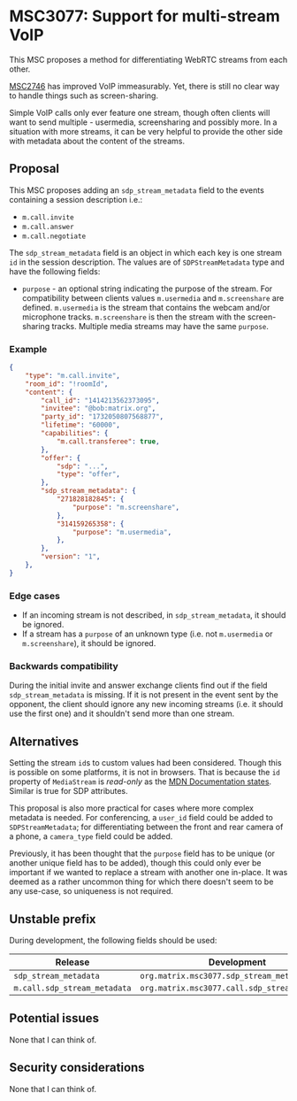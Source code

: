 # MSC3077: Support for multi-stream VoIP

This MSC proposes a method for differentiating WebRTC streams from each other.

[MSC2746](https://github.com/matrix-org/matrix-doc/pull/2746) has improved VoIP
immeasurably. Yet, there is still no clear way to handle things such as
screen-sharing.

Simple VoIP calls only ever feature one stream, though often clients will want
to send multiple - usermedia, screensharing and possibly more. In a situation
with more streams, it can be very helpful to provide the other side with
metadata about the content of the streams.

## Proposal

This MSC proposes adding an `sdp_stream_metadata` field to the events containing
a session description i.e.:

+ `m.call.invite`
+ `m.call.answer`
+ `m.call.negotiate`

The `sdp_stream_metadata` field is an object in which each key is one stream
`id` in the session description. The values are of `SDPStreamMetadata` type and
have the following fields:

+ `purpose` - an optional string indicating the purpose of the stream. For compatibility
  between clients values `m.usermedia` and `m.screenshare` are defined.
  `m.usermedia` is the stream that contains the webcam and/or microphone tracks.
  `m.screenshare` is then the stream with the screen-sharing tracks. Multiple
  media streams may have the same `purpose`.

### Example

```JSON
{
    "type": "m.call.invite",
    "room_id": "!roomId",
    "content": {
        "call_id": "1414213562373095",
        "invitee": "@bob:matrix.org",
        "party_id": "1732050807568877",
        "lifetime": "60000",
        "capabilities": {
            "m.call.transferee": true,
        },
        "offer": {
            "sdp": "...",
            "type": "offer",
        },
        "sdp_stream_metadata": {
            "271828182845": {
                "purpose": "m.screenshare",
            },
            "314159265358": {
                "purpose": "m.usermedia",
            },
        },
        "version": "1",
    },
}
```

### Edge cases

+ If an incoming stream is not described, in `sdp_stream_metadata`, it should be
  ignored.
+ If a stream has a `purpose` of an unknown type (i.e. not `m.usermedia` or
  `m.screenshare`), it should be ignored.

### Backwards compatibility

During the initial invite and answer exchange clients find out if the field
`sdp_stream_metadata` is missing. If it is not present in the event sent by the
opponent, the client should ignore any new incoming streams (i.e. it should use
the first one) and it shouldn't send more than one stream.

## Alternatives

Setting the stream `id`s to custom values had been considered. Though this is
possible on some platforms, it is not in browsers. That is because the `id`
property of `MediaStream` is _read-only_ as the [MDN Documentation
states](https://developer.mozilla.org/en-US/docs/Web/API/MediaStream/id).
Similar is true for SDP attributes.

This proposal is also more practical for cases where more complex metadata is
needed. For conferencing, a `user_id` field could be added to
`SDPStreamMetadata`; for differentiating between the front and rear camera of a
phone, a `camera_type` field could be added.

Previously, it has been thought that the `purpose` field has to be unique (or
another unique field has to be added), though this could only ever be important
if we wanted to replace a stream with another one in-place. It was deemed as a
rather uncommon thing for which there doesn't seem to be any use-case, so
uniqueness is not required.

## Unstable prefix

During development, the following fields should be used:

|Release                     |Development                                    |
|----------------------------|-----------------------------------------------|
|`sdp_stream_metadata`       |`org.matrix.msc3077.sdp_stream_metadata`       |
|`m.call.sdp_stream_metadata`|`org.matrix.msc3077.call.sdp_stream_metadata`  |

## Potential issues

None that I can think of.

## Security considerations

None that I can think of.
